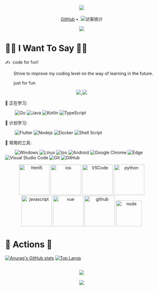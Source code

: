 <!-- 动态打字效果 -->
<h1 align="center">
  <a href="https://sunguoqi.com/">
    <img src="https://readme-typing-svg.herokuapp.com?font=Merriweather&size=40&color=2958F7&center=true&multiline=true&width=600&height=60&lines=Welcome+To+My+GitHub">
  </a>
</h1>

<!-- 个人资料徽标 -->
<div align="center">
  <p align="center">
    <a href="https://github.com/pwh-pwh">GitHub</a>&nbsp;•&nbsp;
    <!-- 访客数统计徽标 -->
    <img src="https://komarev.com/ghpvc/?username=pwh-pwh" alt="访客统计" />
  </p>

</div>

<!-- 贪吃蛇代码贡献图 -->
<div align="center"><img src="https://cdn.jsdelivr.net/gh/pwh-pwh/pwh-pwh/media/github-user-contribution.svg" /></div>


#  👨‍💻 I Want To Say 🙋‍♂️

<p>✍️&nbsp;&nbsp;code for fun!</p>
<p>&emsp;&emsp;Strive to improve my coding level on the way of learning in the future.</p>
<p>&emsp;&emsp;just for fun</p>

<!-- 比较好的开源项目卡片 -->
<div align="center">
<a href="https://github.com/pwh-pwh/wxrecordread">
  <img src="https://github-readme-stats.vercel.app/api/pin/?username=pwh-pwh&repo=wxrecordread&show_owner=false&theme=light&hide_border=false" />
  </a>
<a href="https://github.com/pwh-pwh/fuck_shake">
  <img src="https://github-readme-stats.vercel.app/api/pin/?username=pwh-pwh&repo=fuck_shake&show_owner=false&hide_border=false" />
  </a>
</div>

💪 正在学习: 

&emsp;&emsp;
![Go](https://img.shields.io/badge/-Go-pink?style=flat-square&logo=Go)
![Java](https://img.shields.io/badge/-java-yellow?style=flat-square&logo=Java)
![Kotlin](https://img.shields.io/badge/-Kotlin-E34F26?style=flat-square&logo=kotlin&logoColor=white)
![TypeScript](https://img.shields.io/badge/typescript-%23007ACC.svg?style=flat-square&logo=Typescript&logoColor=white)

🧠 计划学习:

&emsp;&emsp;
![Flutter](https://img.shields.io/badge/Flutter-%23276DC3.svg?style=flat-square&logo=flutter&logoColor=white)
![Nodejs](https://img.shields.io/badge/-Nodejs-c0ebd?style=flat-square&logo=Node.js)
![Docker](https://img.shields.io/badge/-Docker-FCC624?style=flat-square&logo=docker)
![Shell Script](https://img.shields.io/badge/shell_script-%4285F4.svg?style=style=flat-square&logo=gnu-bash&logoColor=white)

🧰 常用的工具:

&emsp;&emsp; 
![Windows](https://img.shields.io/badge/Windows-0078D6?style=flat-square&logo=windows&logoColor=white)
![Linux](https://img.shields.io/badge/Linux-FCC624?style=style=flat-square&logo=linux&logoColor=black)
![Ios](https://img.shields.io/badge/Ios-151515?style=flat-square&logo=ios&logoColor=white)
![Android](https://img.shields.io/badge/Android-3DDC84?style=flat-square&logo=android&logoColor=white)
![Google Chrome](https://img.shields.io/badge/Chrome-4285F4?style=flat-square&logo=GoogleChrome&logoColor=white)
![Edge](https://img.shields.io/badge/Edge-0078D7?style=flat-square&logo=Microsoft-edge&logoColor=white)
![Visual Studio Code](https://img.shields.io/badge/-Visual%20Studio%20Code-007ACC?style=flat-square&logo=Visual%20Studio%20Code&logoColor=fff)
![Git](https://img.shields.io/badge/-Git-FCC624?style=flat-square&logo=git)
![GitHub](https://img.shields.io/badge/-GitHub-pink?style=flat-square&logo=github)

<!-- Gif -->
<div align="center">
  <img alt="html5" src="https://media.giphy.com/media/XAxylRMCdpbEWUAvr8/giphy.gif" width="100" title="html5">
  <img alt="ios" src="https://media.giphy.com/media/JQpOCgnGfb7FCvEVrd/giphy.gif" width="100" title="ios">
  <img alt="VSCode" src="https://i.giphy.com/media/IdyAQJVN2kVPNUrojM/200.webp" width="100" title="vscode">
  <img alt="python" src="https://i.giphy.com/media/LMt9638dO8dftAjtco/200.webp" width="100" title="python">
  <img alt="javascript" src="https://media3.giphy.com/media/ln7z2eWriiQAllfVcn/200w.webp" width="100" title="javascript">
  <img alt="vue" src="https://media.giphy.com/media/VgGthkhUvGgOit7Y9i/giphy.gif" width="100" title="vue">
  <img alt="github" src="https://i.giphy.com/media/KzJkzjggfGN5Py6nkT/200.webp" width="100" title="github">
  <img alt="node" src="https://media.giphy.com/media/kdFc8fubgS31b8DsVu/giphy.gif" width="85" title="node">
</div>


# 🚀 Actions 🚀

<!-- GitHub数据统计 -->


[![Anurag's GitHub stats](https://github-readme-stats.vercel.app/api?username=pwh-pwh&show_icons=true&theme=radical)](https://github.com/pwh-pwh)
[![Top Langs](https://github-readme-stats.vercel.app/api/top-langs/?username=pwh-pwh&layout=compact&hide=javascript,html)](https://github.com/pwh-pwh)

<br>

<!-- GitHub奖杯🏆 -->
<div align="center">
  <img src="https://github-profile-trophy.vercel.app/?username=pwh-pwh&theme=gruvbox&row=1&column=7&no-frame=true&no-bg=true" />
</div>
<br>

<!-- Dynamic Quotes -->
<div align="center">
  <img src="https://quotes-github-readme.vercel.app/api?type=horizontal&theme=light">
</div>
<br>

